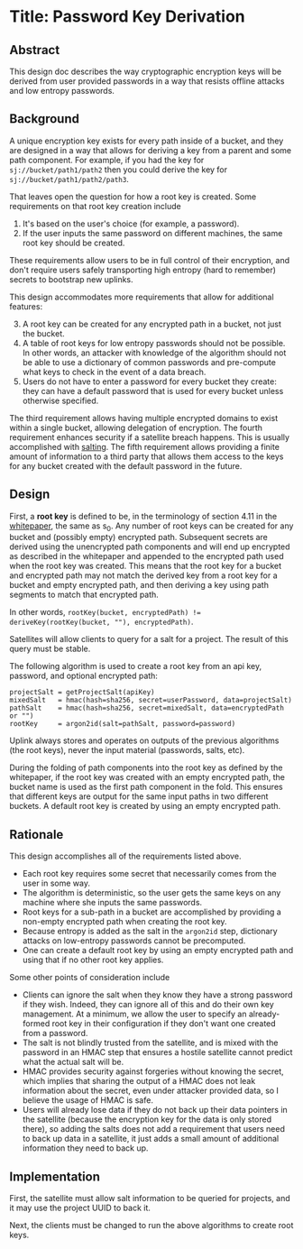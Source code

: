 # Title: Password Key Derivation

## Abstract

This design doc describes the way cryptographic encryption keys will be derived from user provided passwords in a way that resists offline attacks and low entropy passwords.

## Background

A unique encryption key exists for every path inside of a bucket, and they are designed in a way that allows for deriving a key from a parent and some path component. For example, if you had the key for `sj://bucket/path1/path2` then you could derive the key for `sj://bucket/path1/path2/path3`.

That leaves open the question for how a root key is created. Some requirements on that root key creation include

1. It's based on the user's choice (for example, a password).
2. If the user inputs the same password on different machines, the same root key should be created.

These requirements allow users to be in full control of their encryption, and don't require users safely transporting high entropy (hard to remember) secrets to bootstrap new uplinks.

This design accommodates more requirements that allow for additional features:

3. A root key can be created for any encrypted path in a bucket, not just the bucket.
4. A table of root keys for low entropy passwords should not be possible. In other words, an attacker with knowledge of the algorithm should not be able to use a dictionary of common passwords and pre-compute what keys to check in the event of a data breach.
5. Users do not have to enter a password for every bucket they create: they can have a default password that is used for every bucket unless otherwise specified.

The third requirement allows having multiple encrypted domains to exist within a single bucket, allowing delegation of encryption. The fourth requirement enhances security if a satellite breach happens. This is usually accomplished with [salting](https://en.wikipedia.org/wiki/Salt_(cryptography)). The fifth requirement allows providing a finite amount of information to a third party that allows them access to the keys for any bucket created with the default password in the future.

## Design

First, a **root key** is defined to be, in the terminology of section 4.11 in the [whitepaper](https://storj.io/storjv3.pdf), the same as s<sub>0</sub>. Any number of root keys can be created for any bucket and (possibly empty) encrypted path. Subsequent secrets are derived using the unencrypted path components and will end up encrypted as described in the whitepaper and appended to the encrypted path used when the root key was created. This means that the root key for a bucket and encrypted path may not match the derived key from a root key for a bucket and empty encrypted path, and then deriving a key using path segments to match that encrypted path.

In other words, `rootKey(bucket, encryptedPath) != deriveKey(rootKey(bucket, ""), encryptedPath)`.

Satellites will allow clients to query for a salt for a project. The result of this query must be stable.

The following algorithm is used to create a root key from an api key, password, and optional encrypted path:

```
projectSalt = getProjectSalt(apiKey)
mixedSalt   = hmac(hash=sha256, secret=userPassword, data=projectSalt)
pathSalt    = hmac(hash=sha256, secret=mixedSalt, data=encryptedPath or "")
rootKey     = argon2id(salt=pathSalt, password=password)
```

Uplink always stores and operates on outputs of the previous algorithms (the root keys), never the input material (passwords, salts, etc).

During the folding of path components into the root key as defined by the whitepaper, if the root key was created with an empty encrypted path, the bucket name is used as the first path component in the fold. This ensures that different keys are output for the same input paths in two different buckets. A default root key is created by using an empty encrypted path.

## Rationale

This design accomplishes all of the requirements listed above.

- Each root key requires some secret that necessarily comes from the user in some way.
- The algorithm is deterministic, so the user gets the same keys on any machine where she inputs the same passwords.
- Root keys for a sub-path in a bucket are accomplished by providing a non-empty encrypted path when creating the root key.
- Because entropy is added as the salt in the `argon2id` step, dictionary attacks on low-entropy passwords cannot be precomputed.
- One can create a default root key by using an empty encrypted path and using that if no other root key applies.

Some other points of consideration include

- Clients can ignore the salt when they know they have a strong password if they wish. Indeed, they can ignore all of this and do their own key management. At a minimum, we allow the user to specify an already-formed root key in their configuration if they don't want one created from a password.
- The salt is not blindly trusted from the satellite, and is mixed with the password in an HMAC step that ensures a hostile satellite cannot predict what the actual salt will be.
- HMAC provides security against forgeries without knowing the secret, which implies that sharing the output of a HMAC does not leak information about the secret, even under attacker provided data, so I believe the usage of HMAC is safe.
- Users will already lose data if they do not back up their data pointers in the satellite (because the encryption key for the data is only stored there), so adding the salts does not add a requirement that users need to back up data in a satellite, it just adds a small amount of additional information they need to back up.

## Implementation

First, the satellite must allow salt information to be queried for projects, and it may use the project UUID to back it.

Next, the clients must be changed to run the above algorithms to create root keys.
